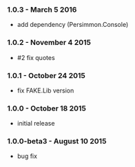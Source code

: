 ### 1.0.3 - March 5 2016
* add dependency (Persimmon.Console)

### 1.0.2 - November 4 2015
* #2 fix quotes

### 1.0.1 - October 24 2015
* fix FAKE.Lib version

### 1.0.0 - October 18 2015
* initial release

### 1.0.0-beta3 - August 10 2015
* bug fix
